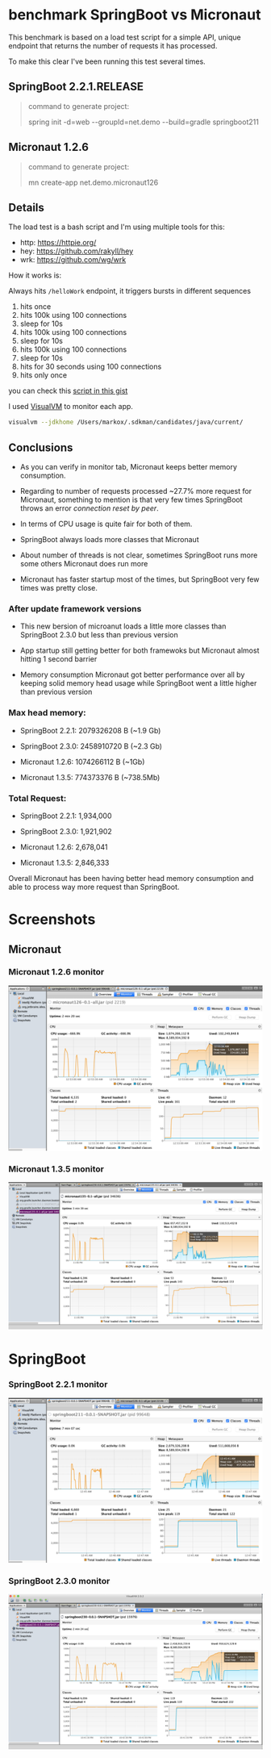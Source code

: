 # benchmark SpringBoot vs Micronaut

This benchmark is based on a load test script for a simple API,
unique endpoint that returns the number of requests it has processed.

To make this clear I've been running this test several times.

## SpringBoot 2.2.1.RELEASE

> command to generate project:
>
> spring init -d=web --groupId=net.demo --build=gradle springboot211

## Micronaut 1.2.6

> command to generate project:
>
> mn create-app net.demo.micronaut126

## Details

The load test is a bash script and I'm using multiple tools for this:

 - http: https://httpie.org/
 - hey: https://github.com/rakyll/hey
 - wrk: https://github.com/wg/wrk

How it works is:

Always hits `/helloWork` endpoint, it triggers bursts in different sequences

 1. hits once
 2. hits 100k using 100 connections
 3. sleep for 10s
 4. hits 100k using 100 connections
 5. sleep for 10s
 6. hits 100k using 100 connections
 7. sleep for 10s
 8. hits for 30 seconds using 100 connections
 9. hits only once

you can check this [script in this gist][load_test]

I used [VisualVM][] to monitor each app.

```bash
visualvm --jdkhome /Users/markox/.sdkman/candidates/java/current/
```

## Conclusions

- As you can verify in monitor tab, Micronaut keeps better memory consumption.

- Regarding to number of requests processed ~27.7% more request for Micronaut, something to mention is that very few times SpringBoot throws an error *connection reset by peer*.

- In terms of CPU usage is quite fair for both of them.

- SpringBoot always loads more classes that Micronaut

- About number of threads is not clear, sometimes SpringBoot runs more some others Micronaut does run more

- Micronaut has faster startup most of the times, but SpringBoot very few times was pretty close.

### After update framework versions

- This new bersion of microanut loads a little more classes than SpringBoot 2.3.0 but less than previous version 

- App startup still getting better for both framewoks but Micronaut almost hitting 1 second barrier

- Memory consumption Micronaut got better performance over all by keeping solid memory head usage while SpringBoot went a little higher than previous version

### Max head memory:

- SpringBoot 2.2.1: 2079326208 B (~1.9 Gb)
- SpringBoot 2.3.0: 2458910720 B (~2.3 Gb)

- Micronaut 1.2.6:  1074266112 B (~1Gb)
- Micronaut 1.3.5:  774373376 B (~738.5Mb)

### Total Request:

- SpringBoot 2.2.1: 1,934,000
- SpringBoot 2.3.0: 1,921,902

- Micronaut 1.2.6:  2,678,041
- Micronaut 1.3.5:  2,846,333

Overall Micronaut has been having better head memory consumption and able to process way more request than SpringBoot.

# Screenshots 

## Micronaut

### Micronaut 1.2.6 monitor
![Micronaut](screenshots/micronaut126.png)

### Micronaut 1.3.5 monitor
![Micronaut](screenshots/micronaut135.png)


# SpringBoot

### SpringBoot 2.2.1 monitor
![SpringBoot](screenshots/springboot211.png)

### SpringBoot 2.3.0 monitor
![SpringBoot](screenshots/springboot230.png)

[load_test]: https://gist.github.com/Markitox/9c178e12de45df114142cd568dde3876
[VisualVM]: https://visualvm.github.io/
